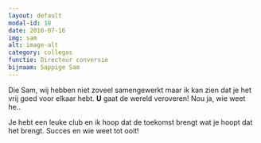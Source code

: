 ```yaml
---
layout: default
modal-id: 18
date: 2016-07-16
img: sam
alt: image-alt
category: collegas
functie: Directeur conversie
bijnaam: Sappige Sam
---
```


Die Sam, wij hebben niet zoveel samengewerkt maar ik kan zien dat je het vrij goed voor elkaar hebt.
**U** gaat de wereld veroveren! Nou ja, wie weet he..  

Je hebt een leuke club en ik hoop dat de toekomst brengt wat je hoopt dat het brengt.
Succes en wie weet tot ooit!

